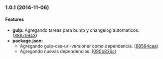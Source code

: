 ### 1.0.1 (2014-11-06)


#### Features

* **gulp:** Agregando tareas para bump y changelog automaticos. ([8887b943](https://github.com/jansanchez/flux.git/commit/8887b943aa47446bac374c084c6a885ef8b6790b))
* **package.json:**
  * Agregando gulp-css-url-versioner como dependencia. ([88584caa](https://github.com/jansanchez/flux.git/commit/88584caa3f66180c5652949c1f5a681d68eb7936))
  * Agregando nuevas dependencias. ([090b826c](https://github.com/jansanchez/flux.git/commit/090b826c9472f15dbe5b93ff186b1efc2924ed7a))


